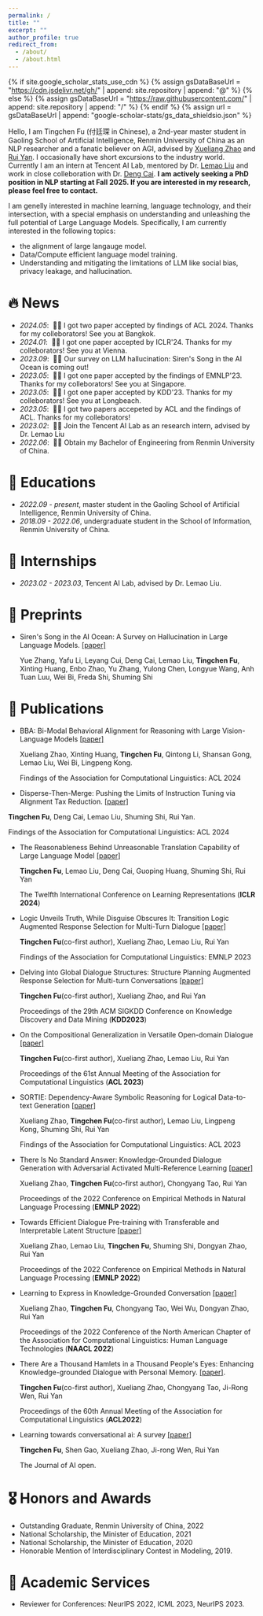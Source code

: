```yaml
---
permalink: /
title: ""
excerpt: ""
author_profile: true
redirect_from: 
  - /about/
  - /about.html
---
```


{% if site.google_scholar_stats_use_cdn %}
{% assign gsDataBaseUrl = "https://cdn.jsdelivr.net/gh/" | append: site.repository | append: "@" %}
{% else %}
{% assign gsDataBaseUrl = "https://raw.githubusercontent.com/" | append: site.repository | append: "/" %}
{% endif %}
{% assign url = gsDataBaseUrl | append: "google-scholar-stats/gs_data_shieldsio.json" %}

<span class='anchor' id='about-me'></span>

Hello, I am Tingchen Fu (付廷琛 in Chinese), a 2nd-year master student in Gaoling School of Artificial Intelligence, Renmin University of China as an NLP researcher and a fanatic believer on AGI, advised by [Xueliang Zhao](https://scholar.google.com/citations?user=h-87C9cAAAAJ&hl=zh-CN) and [Rui Yan](https://scholar.google.com/citations?hl=zh-CN&user=eLw6g-UAAAAJ). I occasionally have short excursions to the industry world. Currently I am an intern at Tencent AI Lab, mentored by Dr. [Lemao Liu](https://scholar.google.com/citations?hl=en&user=lCvNOg4AAAAJ&view_op=list_works&sortby=pubdate) and work in close colleboration with Dr. [Deng Cai](https://jcyk.github.io/).  **I am actively seeking a PhD position in NLP starting at Fall 2025. If you are interested in my research, please feel free to contact.**

I am genelly interested in machine learning, language technology, and their intersection, with a special emphasis on understanding and unleashing the full potential of Large Language Models. Specifically, I am currently interested in the following topics:
- the alignment of large langauge model.
- Data/Compute efficient language model training.
- Understanding and mitigating the limitations of LLM like social bias, privacy leakage, and hallucination. 





# 🔥 News
- *2024.05*: &nbsp;🎉🎉 I got two paper accepted by findings of ACL 2024. Thanks for my colleborators! See you at Bangkok.
- *2024.01*: &nbsp;🎉🎉 I got one paper accepted by ICLR'24. Thanks for my colleborators! See you at Vienna.
- *2023.09*: &nbsp;🎉🎉 Our survey on LLM hallucination: Siren's Song in the AI Ocean is coming out!
- *2023.05*: &nbsp;🎉🎉 I got one paper accepted by the findings of EMNLP'23. Thanks for my colleborators! See you at Singapore.
- *2023.05*: &nbsp;🎉🎉 I got one paper accepted by KDD'23. Thanks for my colleborators! See you at Longbeach.
- *2023.05*: &nbsp;🎉🎉 I got two papers accepeted by ACL and the findings of ACL. Thanks for my colleborators! 
- *2023.02*: &nbsp;🎉🎉 Join the Tencent AI Lab as an research intern, advised by Dr. Lemao Liu
- *2022.06*: &nbsp;🎉🎉 Obtain my Bachelor of Engineering from Renmin University of China. 

# 📖 Educations
- *2022.09 - present*, master student in the Gaoling School of Artificial Intelligence, Renmin University of China.
- *2018.09 - 2022.06*, undergraduate student in the School of Information, Renmin University of China.

# 💼 Internships
- *2023.02 - 2023.03*, Tencent AI Lab, advised by Dr. Lemao Liu.


# 📝 Preprints
- Siren's Song in the AI Ocean: A Survey on Hallucination in Large Language Models. [\[paper\]]([https://arxiv.org/abs/2307.03109)

  Yue Zhang, Yafu Li, Leyang Cui, Deng Cai, Lemao Liu, **Tingchen Fu**, Xinting Huang, Enbo Zhao, Yu Zhang, Yulong Chen, Longyue Wang, Anh Tuan Luu, Wei Bi, Freda Shi, Shuming Shi

# 📝 Publications

- BBA: Bi-Modal Behavioral Alignment for Reasoning with Large Vision-Language Models [\[paper\]](https://arxiv.org/pdf/2402.13577)

  Xueliang Zhao, Xinting Huang, **Tingchen Fu**, Qintong Li, Shansan Gong, Lemao Liu, Wei Bi, Lingpeng Kong.

  Findings of the Association for Computational Linguistics: ACL 2024

- Disperse-Then-Merge: Pushing the Limits of Instruction Tuning via Alignment Tax Reduction. [\[paper\]](https://arxiv.org/pdf/2405.13432)

 **Tingchen Fu**, Deng Cai, Lemao Liu, Shuming Shi, Rui Yan.

 Findings of the Association for Computational Linguistics: ACL 2024

- The Reasonableness Behind Unreasonable Translation Capability of Large Language Model [\[paper\]](https://openreview.net/pdf?id=3KDbIWT26J)

  **Tingchen Fu**, Lemao Liu, Deng Cai, Guoping Huang, Shuming Shi, Rui Yan
  
  The Twelfth International Conference on Learning Representations (**ICLR 2024**)

- Logic Unveils Truth, While Disguise Obscures It: Transition Logic Augmented Response Selection for Multi-Turn Dialogue [\[paper\]](https://aclanthology.org/2023.findings-emnlp.513.pdf)

  **Tingchen Fu**(co-first author), Xueliang Zhao, Lemao Liu, Rui Yan

  Findings of the Association for Computational Linguistics: EMNLP 2023

- Delving into Global Dialogue Structures: Structure Planning Augmented Response Selection for Multi-turn Conversations [\[paper\]](https://dl.acm.org/doi/abs/10.1145/3580305.3599304)

  **Tingchen Fu**(co-first author), Xueliang Zhao, and Rui Yan

  Proceedings of the 29th ACM SIGKDD Conference on Knowledge Discovery and Data Mining (**KDD2023**)

- On the Compositional Generalization in Versatile Open-domain Dialogue [\[paper\]](https://aclanthology.org/2023.acl-long.760/)

  **Tingchen Fu**(co-first author), Xueliang Zhao, Lemao Liu, Rui Yan

  Proceedings of the 61st Annual Meeting of the Association for Computational Linguistics (**ACL 2023**)

- SORTIE: Dependency-Aware Symbolic Reasoning for Logical Data-to-text Generation [\[paper\]](https://aclanthology.org/2023.findings-acl.715/)

  Xueliang Zhao, **Tingchen Fu**(co-first author), Lemao Liu, Lingpeng Kong, Shuming Shi, Rui Yan

  Findings of the Association for Computational Linguistics: ACL 2023

- There Is No Standard Answer: Knowledge-Grounded Dialogue Generation with Adversarial Activated Multi-Reference Learning [\[paper\]](https://aclanthology.org/2022.emnlp-main.123/)

  Xueliang Zhao, **Tingchen Fu**(co-first author), Chongyang Tao, Rui Yan

  Proceedings of the 2022 Conference on Empirical Methods in Natural Language Processing (**EMNLP 2022**)

- Towards Efficient Dialogue Pre-training with Transferable and Interpretable Latent Structure [\[paper\]](https://aclanthology.org/2022.emnlp-main.683/)

  Xueliang Zhao, Lemao Liu, **Tingchen Fu**, Shuming Shi, Dongyan Zhao, Rui Yan

  Proceedings of the 2022 Conference on Empirical Methods in Natural Language Processing (**EMNLP 2022**)

- Learning to Express in Knowledge-Grounded Conversation [\[paper\]](https://aclanthology.org/2022.naacl-main.164/)

  Xueliang Zhao, **Tingchen Fu**, Chongyang Tao, Wei Wu, Dongyan Zhao, Rui Yan

  Proceedings of the 2022 Conference of the North American Chapter of the Association for Computational Linguistics: Human Language Technologies (**NAACL 2022**)


- There Are a Thousand Hamlets in a Thousand People's Eyes: Enhancing Knowledge-grounded Dialogue with Personal Memory. [\[paper\]](https://aclanthology.org/2022.acl-long.270/). 

  **Tingchen Fu**(co-first author), Xueliang Zhao, Chongyang Tao, Ji-Rong Wen, Rui Yan

  Proceedings of the 60th Annual Meeting of the Association for Computational Linguistics (**ACL2022**)

- Learning towards conversational ai: A survey [\[paper\]](https://www.sciencedirect.com/science/article/pii/S2666651022000079)

  **Tingchen Fu**, Shen Gao, Xueliang Zhao, Ji-rong Wen, Rui Yan

  The Journal of AI open.

# 🎖 Honors and Awards
- Outstanding Graduate, Renmin University of China, 2022 
- National Scholarship, the Minister of Education, 2021
- National Scholarship, the Minister of Education, 2020
- Honorable Mention of Interdisciplinary Contest in Modeling, 2019.


# 📄 Academic Services
- Reviewer for Conferences: NeurIPS 2022, ICML 2023, NeurIPS 2023.
